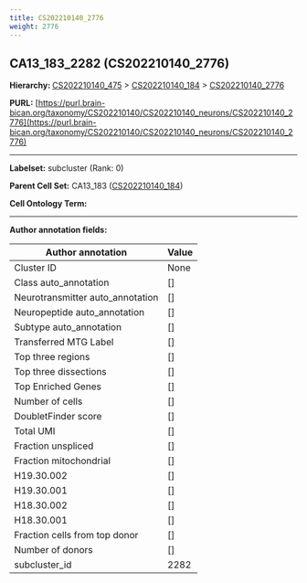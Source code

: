 ```yaml
---
title: CS202210140_2776
weight: 2776
---
```

## CA13_183_2282 (CS202210140_2776)
<b>Hierarchy: </b>
[CS202210140_475](../CS202210140_475) >
[CS202210140_184](../CS202210140_184) >
[CS202210140_2776](../CS202210140_2776)

**PURL:** [https://purl.brain-bican.org/taxonomy/CS202210140/CS202210140_neurons/CS202210140_2776](https://purl.brain-bican.org/taxonomy/CS202210140/CS202210140_neurons/CS202210140_2776)

---


**Labelset:** subcluster (Rank: 0)

**Parent Cell Set:** CA13_183 ([CS202210140_184](../CS202210140_184))



**Cell Ontology Term:** 

[MARKER GENES.]: #


---

[TRANSFERRED ANNOTATIONS.]: #


[AUTHOR ANNOTATION FIELDS.]: #


**Author annotation fields:**

| Author annotation | Value |
|-------------------|-------|
|Cluster ID|None|
|Class auto_annotation|[]|
|Neurotransmitter auto_annotation|[]|
|Neuropeptide auto_annotation|[]|
|Subtype auto_annotation|[]|
|Transferred MTG Label|[]|
|Top three regions|[]|
|Top three dissections|[]|
|Top Enriched Genes|[]|
|Number of cells|[]|
|DoubletFinder score|[]|
|Total UMI|[]|
|Fraction unspliced|[]|
|Fraction mitochondrial|[]|
|H19.30.002|[]|
|H19.30.001|[]|
|H18.30.002|[]|
|H18.30.001|[]|
|Fraction cells from top donor|[]|
|Number of donors|[]|
|subcluster_id|2282|
